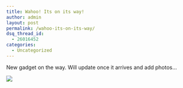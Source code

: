 ```yaml
---
title: Wahoo! Its on its way!
author: admin
layout: post
permalink: /wahoo-its-on-its-way/
dsq_thread_id:
  - 26016452
categories:
  - Uncategorized
---
```

New gadget on the way. Will update once it arrives and add photos&#8230; 

![][1]

 [1]: http://images.lotas-smartman.net/image.ashx?id=cdcb44a2-0c6f-4a66-8558-d63494fc90c5